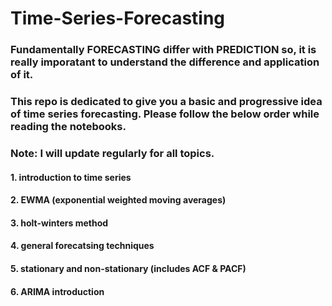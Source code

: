 # Time-Series-Forecasting
### Fundamentally FORECASTING differ with PREDICTION so, it is really imporatant to understand the difference and application of it.
### This repo is dedicated to give you a basic and progressive idea of time series forecasting. Please follow the below order while reading the notebooks.
### Note: I will update regularly for all topics.
#### 1. introduction to time series 
#### 2. EWMA (exponential weighted moving averages)
#### 3. holt-winters method
#### 4. general forecatsing techniques
#### 5. stationary and non-stationary (includes ACF & PACF)
#### 6. ARIMA introduction
